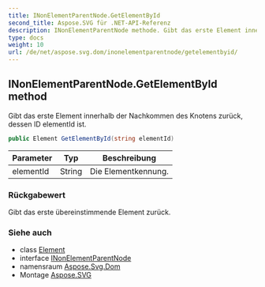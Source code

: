```yaml
---
title: INonElementParentNode.GetElementById
second_title: Aspose.SVG für .NET-API-Referenz
description: INonElementParentNode methode. Gibt das erste Element innerhalb der Nachkommen des Knotens zurück dessen ID elementId ist.
type: docs
weight: 10
url: /de/net/aspose.svg.dom/inonelementparentnode/getelementbyid/
---
```

## INonElementParentNode.GetElementById method

Gibt das erste Element innerhalb der Nachkommen des Knotens zurück, dessen ID elementId ist.

```csharp
public Element GetElementById(string elementId)
```

| Parameter | Typ | Beschreibung |
| --- | --- | --- |
| elementId | String | Die Elementkennung. |

### Rückgabewert

Gibt das erste übereinstimmende Element zurück.

### Siehe auch

* class [Element](../../element/)
* interface [INonElementParentNode](../)
* namensraum [Aspose.Svg.Dom](../../inonelementparentnode/)
* Montage [Aspose.SVG](../../../)


